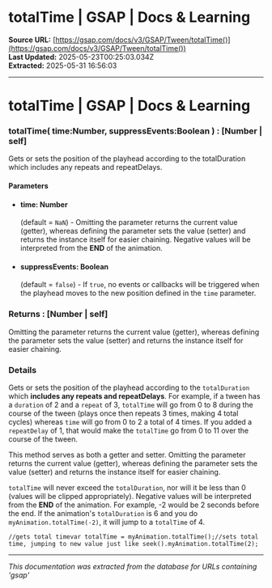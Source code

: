 # totalTime | GSAP | Docs & Learning

**Source URL:** [https://gsap.com/docs/v3/GSAP/Tween/totalTime()](https://gsap.com/docs/v3/GSAP/Tween/totalTime())  
**Last Updated:** 2025-05-23T00:25:03.034Z  
**Extracted:** 2025-05-31 16:56:03

---

# totalTime | GSAP | Docs & Learning

### totalTime( time:Number, suppressEvents:Boolean ) : \[Number | self\]

Gets or sets the position of the playhead according to the totalDuration which includes any repeats and repeatDelays.

#### Parameters

*   #### **time**: Number
    
    (default = `NaN`) - Omitting the parameter returns the current value (getter), whereas defining the parameter sets the value (setter) and returns the instance itself for easier chaining. Negative values will be interpreted from the **END** of the animation.
    
*   #### **suppressEvents**: Boolean
    
    (default = `false`) - If `true`, no events or callbacks will be triggered when the playhead moves to the new position defined in the `time` parameter.
    

### Returns : \[Number | self\][​](#returns--number--self "Direct link to returns--number--self")

Omitting the parameter returns the current value (getter), whereas defining the parameter sets the value (setter) and returns the instance itself for easier chaining.

### Details[​](#details "Direct link to Details")

Gets or sets the position of the playhead according to the `totalDuration` which **includes any repeats and repeatDelays**. For example, if a tween has a `duration` of 2 and a `repeat` of 3, `totalTime` will go from 0 to 8 during the course of the tween (plays once then repeats 3 times, making 4 total cycles) whereas `time` will go from 0 to 2 a total of 4 times. If you added a `repeatDelay` of 1, that would make the `totalTime` go from 0 to 11 over the course of the tween.

This method serves as both a getter and setter. Omitting the parameter returns the current value (getter), whereas defining the parameter sets the value (setter) and returns the instance itself for easier chaining.

`totalTime` will never exceed the `totalDuration`, nor will it be less than 0 (values will be clipped appropriately). Negative values will be interpreted from the **END** of the animation. For example, -2 would be 2 seconds before the end. If the animation's `totalDuration` is 6 and you do `myAnimation.totalTime(-2)`, it will jump to a `totalTime` of 4.

```
//gets total timevar totalTime = myAnimation.totalTime();//sets total time, jumping to new value just like seek().myAnimation.totalTime(2);
```

---

*This documentation was extracted from the database for URLs containing 'gsap'*
